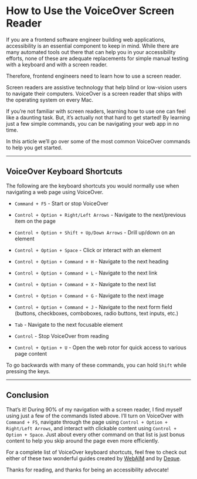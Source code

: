 # How to Use the VoiceOver Screen Reader

If you are a frontend software engineer building web applications, accessibility is an essential component to keep in mind. While there are many automated tools out there that can help you in your accessibility efforts, none of these are adequate replacements for simple manual testing with a keyboard and with a screen reader.

Therefore, frontend engineers need to learn how to use a screen reader.

Screen readers are assistive technology that help blind or low-vision users to navigate their computers. VoiceOver is a screen reader that ships with the operating system on every Mac.

If you’re not familiar with screen readers, learning how to use one can feel like a daunting task. But, it’s actually not that hard to get started! By learning just a few simple commands, you can be navigating your web app in no time.

In this article we’ll go over some of the most common VoiceOver commands to help you get started.

---

## VoiceOver Keyboard Shortcuts

The following are the keyboard shortcuts you would normally use when navigating a web page using VoiceOver.

* `Command + F5` - Start or stop VoiceOver

* `Control + Option + Right/Left Arrows` - Navigate to the next/previous item on the page

* `Control + Option + Shift + Up/Down Arrows` - Drill up/down on an element

* `Control + Option + Space` - Click or interact with an element

* `Control + Option + Command + H` - Navigate to the next heading

* `Control + Option + Command + L` - Navigate to the next link

* `Control + Option + Command + X` - Navigate to the next list

* `Control + Option + Command + G` - Navigate to the next image

* `Control + Option + Command + J` - Navigate to the next form field (buttons, checkboxes, comboboxes, radio buttons, text inputs, etc.)

* `Tab` - Navigate to the next focusable element

* `Control` - Stop VoiceOver from reading

* `Control + Option + U` - Open the web rotor for quick access to various page content

To go backwards with many of these commands, you can hold `Shift` while pressing the keys.

---

## Conclusion

That’s it! During 90% of my navigation with a screen reader, I find myself using just a few of the commands listed above. I’ll turn on VoiceOver with `Command + F5`, navigate through the page using `Control + Option + Right/Left Arrows`, and interact with clickable content using `Control + Option + Space`. Just about every other command on that list is just bonus content to help you skip around the page even more efficiently.

For a complete list of VoiceOver keyboard shortcuts, feel free to check out either of these two wonderful guides created by [WebAIM](https://webaim.org/articles/voiceover/) and by [Deque](https://dequeuniversity.com/screenreaders/voiceover-keyboard-shortcuts).

Thanks for reading, and thanks for being an accessibility advocate!
